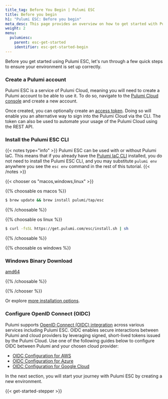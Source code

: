 ```yaml
---
title_tag: Before You Begin | Pulumi ESC
title: Before you begin
h1: "Pulumi ESC: Before you begin"
meta_desc: This page provides an overview on how to get started with Pulumi ESC.
weight: 2
menu:
  pulumiesc:
    parent: esc-get-started
    identifier: esc-get-started-begin
---
```


Before you get started using Pulumi ESC, let's run through a few quick steps to ensure your environment is set up correctly.

### Create a Pulumi account

Pulumi ESC is a service of Pulumi Cloud, meaning you will need to create a Pulumi account to be able to use it. To do so, navigate to the [Pulumi Cloud console](https://app.pulumi.com) and create a new account.

Once created, you can optionally create an [access token](/docs/pulumi-cloud/access-management/access-tokens/). Doing so will enable you an alternative way to sign into the Pulumi Cloud via the CLI. The token can also be used to automate your usage of the Pulumi Cloud using the REST API.

### Install the Pulumi ESC CLI

{{< notes type="info" >}}
Pulumi ESC can be used with or without Pulumi IaC. This means that if you already have the [Pulumi IaC CLI](/docs/cli/) installed, you do not need to install the Pulumi ESC CLI, and you may substitute `pulumi env` anywhere you see the `esc env` command in the rest of this tutorial.
{{< /notes >}}

{{< chooser os "macos,windows,linux" >}}

{{% choosable os macos %}}

```bash
$ brew update && brew install pulumi/tap/esc
```

{{% /choosable %}}

{{% choosable os linux %}}

```bash
$ curl -fsSL https://get.pulumi.com/esc/install.sh | sh
```

{{% /choosable %}}

{{% choosable os windows %}}

<div class="mb-6 border-solid border-b-2 border-gray-200">
<div class="w-full">
<h3 class="no-anchor pt-4"><i class="fas fa-download pr-2"></i>Windows Binary Download</h3>
<p>
<a class="btn btn-secondary mx-2" href="https://get.pulumi.com/esc/releases/esc-v{{< latest-version-esc >}}-windows-x64.zip">amd64</a>
</p>
</div>
</div>

{{% /choosable %}}

{{% /chooser %}}

Or explore [more installation options](/docs/install/esc/).

### Configure OpenID Connect (OIDC)

Pulumi supports [OpenID Connect (OIDC) integration](/docs/pulumi-cloud/oidc/) across various services including Pulumi ESC. OIDC enables secure interactions between Pulumi and cloud providers by leveraging signed, short-lived tokens issued by the Pulumi Cloud. Use one of the following guides below to configure OIDC between Pulumi and your chosen cloud provider:

- [OIDC Configuration for AWS](/docs/pulumi-cloud/oidc/aws/)
- [OIDC Configuration for Azure](/docs/pulumi-cloud/oidc/azure/)
- [OIDC Configuration for Google Cloud](/docs/pulumi-cloud/oidc/gcp/)

In the next section, you will start your journey with Pulumi ESC by creating a new environment.

{{< get-started-stepper >}}
